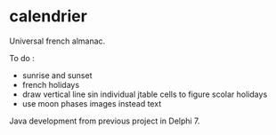 calendrier
==========

Universal french almanac.

To do : 
- sunrise and sunset
- french holidays
- draw vertical line sin individual jtable cells to figure scolar holidays
- use moon phases images instead text

Java development from previous project in Delphi 7.

